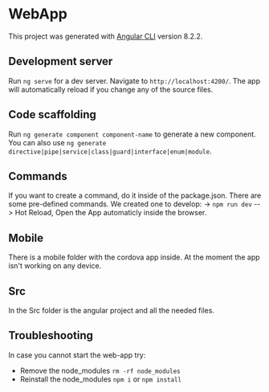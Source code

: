 # WebApp

This project was generated with [Angular CLI](https://github.com/angular/angular-cli) version 8.2.2.

## Development server

Run `ng serve` for a dev server. Navigate to `http://localhost:4200/`. The app will automatically reload if you change any of the source files.

## Code scaffolding

Run `ng generate component component-name` to generate a new component. You can also use `ng generate directive|pipe|service|class|guard|interface|enum|module`.

## Commands

If you want to create a command, do it inside of the package.json. There are some pre-defined commands. We created one to develop:
-> `npm run dev` --> Hot Reload, Open the App automaticly inside the browser.

## Mobile
There is a mobile folder with the cordova app inside. At the moment the app isn't working on any device.

## Src
In the Src folder is the angular project and all the needed files.

## Troubleshooting
In case you cannot start the web-app try:
- Remove the node_modules `rm -rf node_modules`
- Reinstall the node_modules `npm i` or `npm install`
